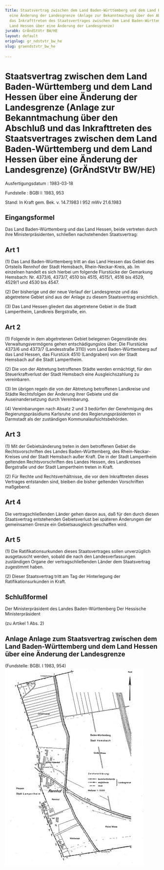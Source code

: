 ```yaml
---
Title: Staatsvertrag zwischen dem Land Baden-Württemberg und dem Land Hessen über
  eine Änderung der Landesgrenze (Anlage zur Bekanntmachung über den Abschluß und
  das Inkrafttreten des Staatsvertrages zwischen dem Land Baden-Württemberg und dem
  Land Hessen über eine Änderung der Landesgrenze)
jurabk: GrÄndStVtr BW/HE
layout: default
origslug: gr_ndstvtr_bw_he
slug: graendstvtr_bw_he

---
```


# Staatsvertrag zwischen dem Land Baden-Württemberg und dem Land Hessen über eine Änderung der Landesgrenze (Anlage zur Bekanntmachung über den Abschluß und das Inkrafttreten des Staatsvertrages zwischen dem Land Baden-Württemberg und dem Land Hessen über eine Änderung der Landesgrenze) (GrÄndStVtr BW/HE)

Ausfertigungsdatum
:   1983-03-18

Fundstelle
:   BGBl I: 1983, 953

Stand: In Kraft gem. Bek. v. 14.7.1983 I 952 mWv 21.6.1983


## Eingangsformel

Das Land Baden-Württemberg und das Land Hessen, beide vertreten durch ihre Ministerpräsidenten, schließen nachstehenden Staatsvertrag:


## Art 1

(1) Das Land Baden-Württemberg tritt an das Land Hessen das Gebiet des Ortsteils Rennhof der Stadt Hemsbach, Rhein-Neckar-Kreis, ab. Im einzelnen handelt es sich hierbei um folgende Flurstücke der Gemarkung Hemsbach: Nr. 4373/6, 4373/7, 4510 bis 4515, 4515/1, 4516 bis 4529, 4529/1 und 4530 bis 4547.

(2) Der bisherige und der neue Verlauf der Landesgrenze und das abgetretene Gebiet sind aus der Anlage zu diesem Staatsvertrag ersichtlich.

(3) Das Land Hessen gliedert das abgetretene Gebiet in die Stadt Lampertheim, Landkreis Bergstraße, ein.


## Art 2

(1) Folgende in dem abgetretenen Gebiet belegenen Gegenstände des Verwaltungsvermögens gehen entschädigungslos über:
Die Flurstücke 4373/6 und 4373/7 (Landesstraße 3110) vom Land Baden-Württemberg auf das Land Hessen, das Flurstück 4510 (Landgraben) von der Stadt Hemsbach auf die Stadt Lampertheim.

(2) Die von der Abtretung betroffenen Städte werden ermächtigt, für den Steuerkraftverlust der Stadt Hemsbach eine Ausgleichszahlung zu vereinbaren.

(3) Im übrigen regeln die von der Abtretung betroffenen Landkreise und Städte Rechtsfolgen der Änderung ihrer Gebiete und die Auseinandersetzung durch Vereinbarung.

(4) Vereinbarungen nach Absatz 2 und 3 bedürfen der Genehmigung des Regierungspräsidiums Karlsruhe und des Regierungspräsidenten in Darmstadt als der zuständigen Kommunalaufsichtsbehörden.


## Art 3

(1) Mit der Gebietsänderung treten in dem betroffenen Gebiet die Rechtsvorschriften des Landes Baden-Württemberg, des Rhein-Neckar-Kreises und der Stadt Hemsbach außer Kraft. Die in der Stadt Lampertheim geltenden Rechtsvorschriften des Landes Hessen, des Landkreises Bergstraße und der Stadt Lampertheim treten in Kraft.

(2) Für Rechte und Rechtsverhältnisse, die vor dem Inkrafttreten dieses Vertrages entstanden sind, bleiben die bisher geltenden Vorschriften maßgebend.


## Art 4

Die vertragschließenden Länder gehen davon aus, daß für den durch diesen Staatsvertrag entstehenden Gebietsverlust bei späteren Änderungen der gemeinsamen Grenze ein Gebietsausgleich geschaffen wird.


## Art 5

(1) Die Ratifikationsurkunden dieses Staatsvertrages sollen unverzüglich ausgetauscht werden, sobald die nach den Landesverfassungen zuständigen Organe der vertragschließenden Länder dem Staatsvertrag zugestimmt haben.

(2) Dieser Staatsvertrag tritt am Tag der Hinterlegung der Ratifikationsurkunden in Kraft.


## Schlußformel

Der Ministerpräsident des Landes Baden-Württemberg
Der Hessische Ministerpräsident

(zu Artikel 1 Abs. 2)

## Anlage Anlage zum Staatsvertrag zwischen dem Land Baden-Württemberg und dem Land Hessen über eine Änderung der Landesgrenze

(Fundstelle: BGBl. I 1983, 954)
![bgbl1_1983_j0954_0010.jpg](bgbl1_1983_j0954_0010.jpg)
